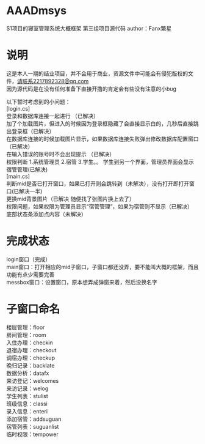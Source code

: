 # AAADmsys
S1项目的寝室管理系统大概框架 第三组项目源代码
author：Fanx繁星
# 说明
这是本人一期的结业项目，并不会用于商业，资源文件中可能会有侵犯版权的文件，请联系2217892328@qq.com<br>
因为源代码是在没有任何准备下直接开撸的肯定会有些没有注意的小bug

以下暂时考虑到的小问题：<br>
    [login.cs]<br>
    登录和数据库连接一起进行 （已解决）<br>
    加了个加载图片，但进入的时候因为登录框隐藏了会直接显示白的，几秒后直接跳出登录框（已解决）<br>
    在数据库连接的时候加载图片显示，如果数据库连接失败弹出修改数据库配置窗口（已解决）<br>
    在输入错误的账号时不会出现提示 （已解决）<br>
    权限判断 1.系统管理员 2.宿管 3.学生。。 学生到另一个界面，管理员界面会显示宿管管理(已解决)<br>
    [main.cs]<br>
     判断mid是否已打开窗口，如果已打开则会跳转到（未解决），没有打开即打开窗口(已解决一半)<br>
     更换mid背景图片（已解决 随便找了张图片换上去了）<br>
     权限问题，如果权限为管理员显示“宿管管理”，如果为宿管则不显示（已解决）<br>
     底部状态条添加点内容（未解决）<br>
  # 完成状态
  login窗口（完成）<br>
  main窗口：打开相应的mid子窗口，子窗口都还没弄，要不能叫大概的框架，而且功能有点少需要完善<br>
  messbox窗口：设置窗口，原本想弄成弹窗来着，然后没换名字<br>
  
  # 子窗口命名
  楼层管理：floor<br>
  房间管理：room<br>
  入住办理：checkin<br>
  退宿办理：checkout<br>
  调宿办理：checkup<br>
  晚归记录：backlate<br>
  数据分析：datafx<br>
  来访登记：welcomes<br>
  来访记录：welog<br>
  学生列表：stulist<br>
  班级信息：classi<br>
  录入信息：enteri<br>
  添加宿管：addsuguan<br>
  宿管列表：suguanlist<br>
  临时权限：tempower<br>
  
  
  
  
  
  
  
                  
                   
              
               
                
             
               
              
                   
           
             
